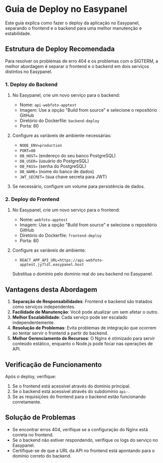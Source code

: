 # Guia de Deploy no Easypanel

Este guia explica como fazer o deploy da aplicação no Easypanel, separando o frontend e o backend para uma melhor manutenção e estabilidade.

## Estrutura de Deploy Recomendada

Para resolver os problemas de erro 404 e os problemas com o SIGTERM, a melhor abordagem é separar o frontend e o backend em dois serviços distintos no Easypanel.

### 1. Deploy do Backend

1. No Easypanel, crie um novo serviço para o backend:
   - Nome: `api-webfoto-apptest`
   - Imagem: Use a opção "Build from source" e selecione o repositório GitHub
   - Diretório do Dockerfile: `backend-deploy`
   - Porta: 80

2. Configure as variáveis de ambiente necessárias:
   - `NODE_ENV=production`
   - `PORT=80`
   - `DB_HOST=` (endereço do seu banco PostgreSQL)
   - `DB_USER=` (usuário do PostgreSQL)
   - `DB_PASS=` (senha do PostgreSQL)
   - `DB_NAME=` (nome do banco de dados)
   - `JWT_SECRET=` (sua chave secreta para JWT)

3. Se necessário, configure um volume para persistência de dados.

### 2. Deploy do Frontend

1. No Easypanel, crie um novo serviço para o frontend:
   - Nome: `webfoto-apptest`
   - Imagem: Use a opção "Build from source" e selecione o repositório GitHub
   - Diretório do Dockerfile: `frontend-deploy`
   - Porta: 80

2. Configure as variáveis de ambiente:
   - `REACT_APP_API_URL=https://api-webfoto-apptest.jy7ldl.easypanel.host`
   
   Substitua o domínio pelo domínio real do seu backend no Easypanel.

## Vantagens desta Abordagem

1. **Separação de Responsabilidades**: Frontend e backend são tratados como serviços independentes.
2. **Facilidade de Manutenção**: Você pode atualizar um sem afetar o outro.
3. **Melhor Escalabilidade**: Cada serviço pode ser escalado independentemente.
4. **Resolução de Problemas**: Evita problemas de integração que ocorrem ao tentar servir o frontend a partir do backend.
5. **Melhor Gerenciamento de Recursos**: O Nginx é otimizado para servir conteúdo estático, enquanto o Node.js pode focar nas operações de API.

## Verificação de Funcionamento

Após o deploy, verifique:

1. Se o frontend está acessível através do domínio principal.
2. Se o backend está acessível através do subdomínio `api-`.
3. Se as requisições do frontend para o backend estão funcionando corretamente.

## Solução de Problemas

- Se encontrar erros 404, verifique se a configuração do Nginx está correta no frontend.
- Se o backend não estiver respondendo, verifique os logs do serviço no Easypanel.
- Certifique-se de que a URL da API no frontend está apontando para o domínio correto do backend.
